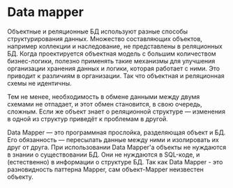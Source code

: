 # Data mapper


Объектные и реляционные БД используют разные способы структурирования данных.
Множество составляющих объектов, например коллекции и наследование,
не представлены в реляционных БД. Когда проектируется объектная модель с
большим количеством бизнес-логики, полезно применять такие механизмы для
улучшения организации хранения данных и логики, которая работает c ними. 
Это приводит к различиям в организации. Так что объектная и реляционная схемы
не идентичны.

Тем не менее, необходимость в обмене данными между двумя схемами не отпадает, 
и этот обмен становится, в свою очередь, сложным. Если же объект знает о 
реляционной структуре — изменения в одной из структур приведёт к проблемам в
другой.

Data Mapper — это программная прослойка, разделяющая объект и БД.
Его обязанность — пересылать данные между ними и изолировать их друг от друга. 
При использовании Data Mapper'а объекты не нуждаются в знании о существовании БД.
Они не нуждаются в SQL-коде, и (естественно) в информации о структуре БД.
Так как Data Mapper - это разновидность паттерна Mapper,
сам объект-Mapper неизвестен объекту.